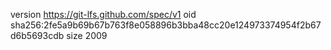 version https://git-lfs.github.com/spec/v1
oid sha256:2fe5a9b69b67b763f8e058896b3bba48cc20e124973374954f2b67d6b5693cdb
size 2009
